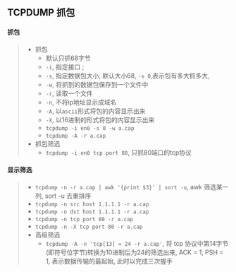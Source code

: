 ## TCPDUMP 抓包

#### 抓包
> * 抓包
> 	* 默认只抓68字节
> 	* `-i`, 指定接口 ;
> 	* `-s`, 指定数据包大小, 默认大小68, `-s 0`,表示包有多大抓多大, 
> 	* `-w`, 将抓到的数据包保存到一个文件中
> 	* `-r`, 读取一个文件
> 	* `-n`, 不将ip地址显示成域名
> 	* `-A`, 以`ascii`形式将包的内容显示出来
> 	* `-X`, 以16进制的形式将包的内容显示出来
> 	* `tcpdump -i en0 -s 0 -w a.cap`
> 	* `tcpdump -A -r a.cap `
> * 抓包筛选
> 	* `tcpdump -i en0 tcp port 80`, 只抓80端口的tcp协议

#### 显示筛选
> * `tcpdump -n -r a.cap | awk '{print $3}' | sort -u`, awk 筛选某一列, sort -u 去重排序
> * `tcpdump -n src host 1.1.1.1 -r a.cap`
> * `tcpdump -n dst host 1.1.1.1 -r a.cap`
> * `tcpdump -n tcp port 80 -r a.cap`
> * `tcpdump -n -X tcp port 80 -r a.cap`
> * 高级筛选
> 	* `tcpdump -A -n 'tcp[13] = 24 -r a.cap'`, 将 tcp 协议中第14字节(即符号位字节)转换为10进制后为24的筛选出来, ACK = 1, PSH = 1, 表示数据传输的最起始, 此时以完成三次握手   